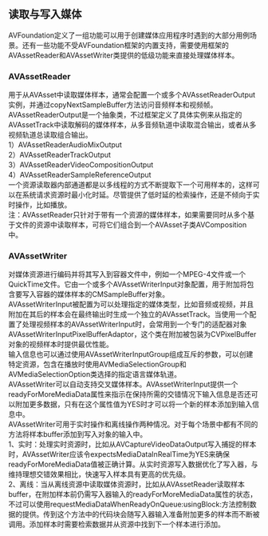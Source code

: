 ##  读取与写入媒体


AVFoundation定义了一组功能可以用于创建媒体应用程序时遇到的大部分用例场景。还有一些功能不受AVFoundation框架的内置支持，需要使用框架的AVAssetReader和AVAssetWriter类提供的低级功能来直接处理媒体样本。


### AVAssetReader

用于从AVAsset中读取媒体样本，通常会配置一个或多个AVAssetReaderOutput实例，并通过copyNextSampleBuffer方法访问音频样本和视频帧。<br/>
AVAssetReaderOutput是一个抽象类，不过框架定义了具体实例来从指定的AVAssetTrack中读取解码的媒体样本，从多音频轨道中读取混合输出，或者从多视频轨道总读取组合输出。<br/>
1）AVAssetReaderAudioMixOutput<br/>
2）AVAssetReaderTrackOutput<br/>
3）AVAssetReaderVideoCompositionOutput<br/>
4）AVAssetReaderSampleReferenceOutput<br/>
一个资源读取器内部通道都是以多线程的方式不断提取下一个可用样本的，这样可以在系统请求资源时最小化时延。尽管提供了低时延的检索操作，还是不倾向于实时操作，比如播放。<br/>
注：AVAssetReader只针对于带有一个资源的媒体样本，如果需要同时从多个基于文件的资源中读取样本，可将它们组合到一个AVAsset子类AVComposition中。


### AVAssetWriter

对媒体资源进行编码并将其写入到容器文件中，例如一个MPEG-4文件或一个QuickTime文件。它由一个或多个AVAssetWriterInput对象配置，用于附加将包含要写入容器的媒体样本的CMSampleBuffer对象。<br/>
AVAssetWriterInput被配置为可以处理指定的媒体类型，比如音频或视频，并且附加在其后的样本会在最终输出时生成一个独立的AVAssetTrack。当使用一个配置了处理视频样本的AVAssetWriterInput时，会常用到一个专门的适配器对象AVAssetWriterInputPixelBufferAdaptor，这个类在附加被包装为CVPixelBuffer对象的视频样本时提供最优性能。<br/>
输入信息也可以通过使用AVAssetWriterInputGroup组成互斥的参数，可以创建特定资源，包含在播放时使用AVMediaSelectionGroup和AVMediaSelectionOption类选择的指定语言媒体轨道。<br/>
AVAssetWriter可以自动支持交叉媒体样本。AVAssetWriterInput提供一个readyForMoreMediaData属性来指示在保持所需的交错情况下输入信息是否还可以附加更多数据，只有在这个属性值为YES时才可以将一个新的样本添加到输入信息中。<br/>
AVAssetWriter可用于实时操作和离线操作两种情况。对于每个场景中都有不同的方法将样本buffer添加到写入对象的输入中。<br/>
1、实时：处理实时资源时，比如从AVCaptureVideoDataOutput写入捕捉的样本时，AVAssetWriter应该令expectsMediaDataInRealTime为YES来确保readyForMoreMediaData值被正确计算。从实时资源写入数据优化了写入器，与维持理想交错效果相比，快速写入样本具有更高的优先级。<br/>
2、离线：当从离线资源中读取媒体资源时，比如从AVAssetReader读取样本buffer，在附加样本前仍需写入器输入的readyForMoreMediaData属性的状态，不过可以使用requestMediaDataWhenReadyOnQueue:usingBlock:方法控制数据的提供。传到这个方法中的代码块会随写入器输入准备附加更多的样本而不断被调用。添加样本时需要检索数据并从资源中找到下一个样本进行添加。
